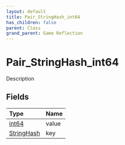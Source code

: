 ```yaml
---
layout: default
title: Pair_StringHash_int64
has_children: false
parent: Class
grand_parent: Game Reflection
---
```

# Pair_StringHash_int64
Description 

## Fields

| Type | Name |
|:-------------|:--------------|
| [int64](/docs/game-reflection/components/int64) | value |
| [StringHash](/docs/game-reflection/classes/string_hash) | key |

